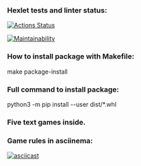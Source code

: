 ### Hexlet tests and linter status:
[![Actions Status](https://github.com/slavanr45/python-project-49/workflows/hexlet-check/badge.svg)](https://github.com/slavanr45/python-project-49/actions)

[![Maintainability](https://api.codeclimate.com/v1/badges/b1503dc655d159cdcee2/maintainability)](https://codeclimate.com/github/slavanr45/python-project-49/maintainability)

### How to install package with Makefile:
make package-install
### Full command to install package:
python3 -m pip install --user dist/*.whl


### Five text games inside.
### Game rules in asciinema:
[![asciicast](https://asciinema.org/a/pFEvOf4g8IbrRYeAd3d41iUzV.svg)](https://asciinema.org/a/pFEvOf4g8IbrRYeAd3d41iUzV)